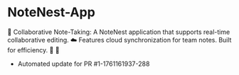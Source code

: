 # NoteNest-App
📝 Collaborative Note-Taking: A NoteNest application that supports real-time collaborative editing. ☁️ Features cloud synchronization for team notes. Built for efficiency. 🤝 🚀


- Automated update for PR #1-1761161937-288